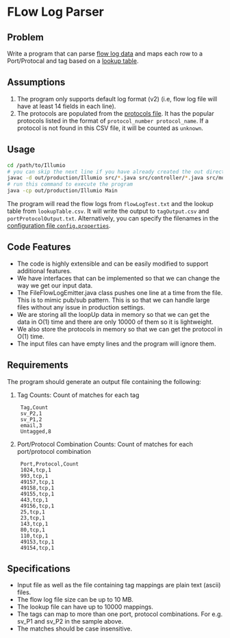 # FLow Log Parser

## Problem

Write a program that can parse [flow log data](./flowLogTest.txt)
and maps each row to a Port/Protocal and tag based on a [lookup table](./lookupTable.csv).

## Assumptions

1. The program only supports default log format (v2) (i.e, flow log file will
   have at least 14 fields in each line).
2. The protocols are populated from the [protocols file](/protocols.txt). It has
   the popular protocols listed in the format of
   `protocol_number protocol_name`. If a protocol is not found in this CSV file,
   it will be counted as `unknown`.

## Usage

```bash
cd /path/to/Illumio
# you can skip the next line if you have already created the out directory
javac -d out/production/Illumio src/*.java src/controller/*.java src/model/*.java
# run this command to execute the program
java -cp out/production/Illumio Main
```

The program will read the flow logs from `flowLogTest.txt` and the lookup table
from `lookupTable.csv`. It will write the output to `tagOutput.csv` and
`portProtocolOutput.txt`. Alternatively, you can specify the filenames in the
[configuration file `config.properties`](./config.properties).

## Code Features

- The code is highly extensible and can be easily modified to support additional features.
- We have interfaces that can be implemented so that we can change the way we get our input data.
- The FileFlowLogEmitter.java class pushes one line at a time from the file. This is to mimic pub/sub pattern. This is so that we can handle large files without any issue in production settings.
- We are storing all the loopUp data in memory so that we can get the data in O(1) time and there are only 10000 of them so it is lightweight.
- We also store the protocols in memory so that we can get the protocol in O(1) time.
- The input files can have empty lines and the program will ignore them.

## Requirements

The program should generate an output file containing the following:

1. Tag Counts: Count of matches for each tag

   ```
    Tag,Count
    sv_P2,1
    sv_P1,2
    email,3
    Untagged,8

   ```

2. Port/Protocol Combination Counts: Count of matches for each port/protocol
   combination

   ```
    Port,Protocol,Count
    1024,tcp,1
    993,tcp,1
    49157,tcp,1
    49158,tcp,1
    49155,tcp,1
    443,tcp,1
    49156,tcp,1
    25,tcp,1
    23,tcp,1
    143,tcp,1
    80,tcp,1
    110,tcp,1
    49153,tcp,1
    49154,tcp,1
   ```

## Specifications

- Input file as well as the file containing tag mappings are plain text (ascii)
  files.
- The flow log file size can be up to 10 MB.
- The lookup file can have up to 10000 mappings.
- The tags can map to more than one port, protocol combinations. For e.g. sv_P1
  and sv_P2 in the sample above.
- The matches should be case insensitive.